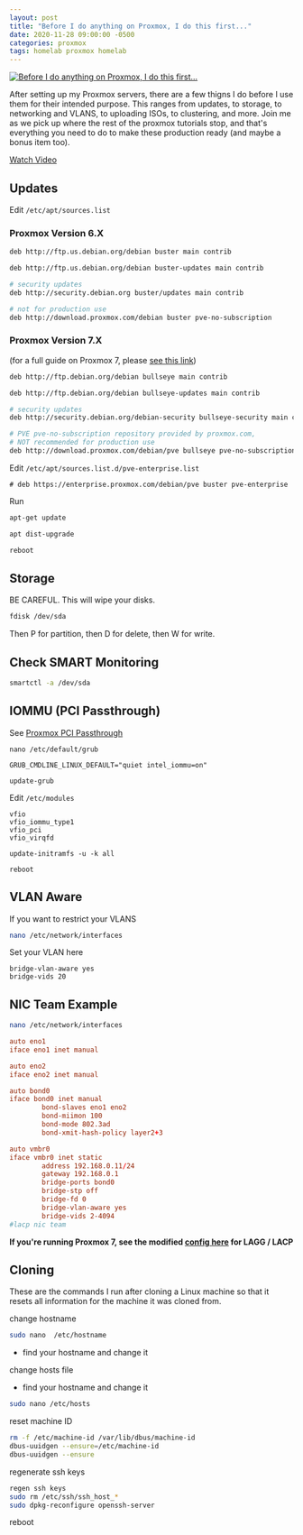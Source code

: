 ```yaml
---
layout: post
title: "Before I do anything on Proxmox, I do this first..."
date: 2020-11-28 09:00:00 -0500
categories: proxmox
tags: homelab proxmox homelab
---
```


[![Before I do anything on Proxmox, I do this first...](https://img.youtube.com/vi/GoZaMgEgrHw/0.jpg)](https://www.youtube.com/watch?v=GoZaMgEgrHw "Before I do anything on Proxmox, I do this first...")

After setting up my Proxmox servers, there are a few thigns I do before I use them for their intended purpose.  This ranges from updates, to storage, to networking and VLANS, to uploading ISOs, to clustering, and more.  Join me as we pick up where the rest of the proxmox tutorials stop, and that's everything you need to do to make these production ready (and maybe a bonus item too).


[Watch Video](https://www.youtube.com/watch?v=GoZaMgEgrHw)


## Updates
Edit `/etc/apt/sources.list`

### Proxmox Version 6.X

```bash
deb http://ftp.us.debian.org/debian buster main contrib

deb http://ftp.us.debian.org/debian buster-updates main contrib

# security updates
deb http://security.debian.org buster/updates main contrib

# not for production use
deb http://download.proxmox.com/debian buster pve-no-subscription
```

### Proxmox Version 7.X

(for a full guide on Proxmox 7, please [see this link](https://techno-tim.github.io/posts/proxmox-7/))

```bash
deb http://ftp.debian.org/debian bullseye main contrib

deb http://ftp.debian.org/debian bullseye-updates main contrib

# security updates
deb http://security.debian.org/debian-security bullseye-security main contrib

# PVE pve-no-subscription repository provided by proxmox.com,
# NOT recommended for production use
deb http://download.proxmox.com/debian/pve bullseye pve-no-subscription
```


Edit `/etc/apt/sources.list.d/pve-enterprise.list`

```
# deb https://enterprise.proxmox.com/debian/pve buster pve-enterprise
```


Run

```bash
apt-get update
```

```bash
apt dist-upgrade
```

```bash
reboot
```

## Storage


BE CAREFUL.  This will wipe your disks.

```bash
fdisk /dev/sda
```

Then P for partition, then D for delete, then W for write.

## Check SMART Monitoring

```bash
smartctl -a /dev/sda
```

## IOMMU (PCI Passthrough)

See [Proxmox PCI Passthrough](https://pve.proxmox.com/wiki/Pci_passthrough)

`nano /etc/default/grub`

```
GRUB_CMDLINE_LINUX_DEFAULT="quiet intel_iommu=on"
```

`update-grub`

Edit `/etc/modules`

```
vfio
vfio_iommu_type1
vfio_pci
vfio_virqfd
```

`update-initramfs -u -k all`

`reboot`

## VLAN Aware

If you want to restrict your VLANS

```bash
nano /etc/network/interfaces
```

Set your VLAN here
```
bridge-vlan-aware yes
bridge-vids 20
```

## NIC Team Example

```bash
nano /etc/network/interfaces
```

```conf
auto eno1
iface eno1 inet manual

auto eno2
iface eno2 inet manual

auto bond0
iface bond0 inet manual
        bond-slaves eno1 eno2
        bond-miimon 100
        bond-mode 802.3ad
        bond-xmit-hash-policy layer2+3

auto vmbr0
iface vmbr0 inet static
        address 192.168.0.11/24
        gateway 192.168.0.1
        bridge-ports bond0
        bridge-stp off
        bridge-fd 0
        bridge-vlan-aware yes
        bridge-vids 2-4094
#lacp nic team
```

**If you're running Proxmox 7, see the modified [config here](https://techno-tim.github.io/posts/proxmox-7/) for LAGG / LACP**


## Cloning

These are the commands I run after cloning a Linux machine so that it resets all information for the machine it was cloned from.

change hostname

```bash
sudo nano  /etc/hostname
```

* find your hostname and change it

change hosts file

* find your hostname and change it

```bash
sudo nano /etc/hosts
```

reset machine ID

```bash
rm -f /etc/machine-id /var/lib/dbus/machine-id
dbus-uuidgen --ensure=/etc/machine-id
dbus-uuidgen --ensure
```

regenerate ssh keys

```bash
regen ssh keys
sudo rm /etc/ssh/ssh_host_*
sudo dpkg-reconfigure openssh-server

```


reboot
